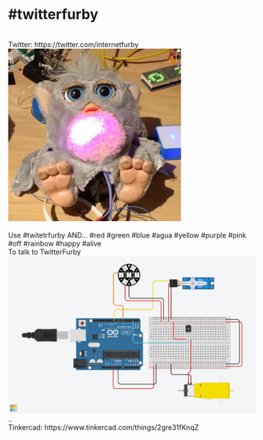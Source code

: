 # #twitterfurby
<br>
Twitter: https://twitter.com/internetfurby<br>
<img src="https://github.com/larsgimse/twitterfurby/blob/master/pictures/twitterfurby.jpg"><br>
<br>
Use #twitetrfurby AND...
  #red
  #green
  #blue
  #agua
  #yellow
  #purple
  #pink
  #off
  #rainbow
  #happy
  #alive
<br>
To talk to TwitterFurby<br>
<img src="https://github.com/larsgimse/twitterfurby/blob/master/pictures/TwitterFurby.png"><br>
..<br>
Tinkercad: https://www.tinkercad.com/things/2gre31fKnqZ
